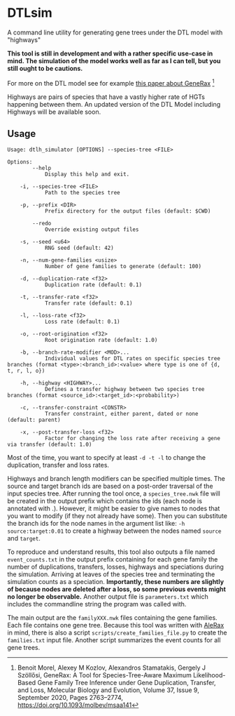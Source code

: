 # DTLsim
A command line utility for generating gene trees under the DTL model with "highways"

**This tool is still in development and with a rather specific use-case in mind. The simulation of the model works well as far as I can tell, but you still ought to be cautions.**

For more on the DTL model see for example [this paper about GeneRax](https://academic.oup.com/mbe/article/37/9/2763/5851843) [^generax]

Highways are pairs of species that have a vastly higher rate of HGTs happening between them.
An updated version of the DTL Model including Highways will be available soon.

## Usage

```
Usage: dtlh_simulator [OPTIONS] --species-tree <FILE>

Options:
        --help
            Display this help and exit.

    -i, --species-tree <FILE>
            Path to the species tree

    -p, --prefix <DIR>
            Prefix directory for the output files (default: $CWD)

        --redo
            Override existing output files

    -s, --seed <u64>
            RNG seed (default: 42)

    -n, --num-gene-families <usize>
            Number of gene families to generate (default: 100)

    -d, --duplication-rate <f32>
            Duplication rate (default: 0.1)

    -t, --transfer-rate <f32>
            Transfer rate (default: 0.1)

    -l, --loss-rate <f32>
            Loss rate (default: 0.1)

    -o, --root-origination <f32>
            Root origination rate (default: 1.0)

    -b, --branch-rate-modifier <MOD>...
            Individual values for DTL rates on specific species tree branches (format <type>:<branch_id>:<value> where type is one of {d, t, r, l, o})

    -h, --highway <HIGHWAY>...
            Defines a transfer highway between two species tree branches (format <source_id>:<target_id>:<probability>)

    -c, --transfer-constraint <CONSTR>
            Transfer constraint, either parent, dated or none (default: parent)

    -x, --post-transfer-loss <f32>
            Factor for changing the loss rate after receiving a gene via transfer (default: 1.0)
```
Most of the time, you want to specify at least `-d -t -l` to change the duplication, transfer and loss rates.

Highways and branch length modifiers can be specified multiple times.
The source and target branch ids are based on a post-order traversal of the input species tree.
After running the tool once, a `species_tree.nwk` file will be created in the output prefix which contains the ids (each node is annotated with <name>.<id>).
However, it might be easier to give names to nodes that you want to modify (if they not already have some).
Then you can substitute the branch ids for the node names in the argument list like:
`-h source:target:0.01` to create a highway between the nodes named `source` and `target`.

To reproduce and understand results, this tool also outputs a file named `event_counts.txt` in the output prefix containing for each gene family the number of duplications, transfers, losses, highways and speciations during the simulation.
Arriving at leaves of the species tree and terminating the simulation counts as a speciation.
**Importantly, these numbers are slightly of because nodes are deleted after a loss, so some previous events might no longer be observable.**
Another output file is `parameters.txt` which includes the commandline string the program was called with.

The main output are the `familyXXX.nwk` files containing the gene families.
Each file contains one gene tree.
Because this tool was written with [AleRax](https://github.com/BenoitMorel/AleRax) in mind, there is also a script `scripts/create_families_file.py` to create the `families.txt` input file.
Another script summarizes the event counts for all gene trees.

[^generax]: Benoit Morel, Alexey M Kozlov, Alexandros Stamatakis, Gergely J Szöllősi, GeneRax: A Tool for Species-Tree-Aware Maximum Likelihood-Based Gene  Family Tree Inference under Gene Duplication, Transfer, and Loss, Molecular Biology and Evolution, Volume 37, Issue 9, September 2020, Pages 2763–2774, https://doi.org/10.1093/molbev/msaa141
